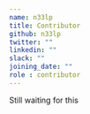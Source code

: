 ```yaml
---
name: n33lp
title: Contributor
github: n33lp
twitter: ""
linkedin: ""
slack: ""
joining_date: ""
role : contributor
---
```


Still waiting for this

